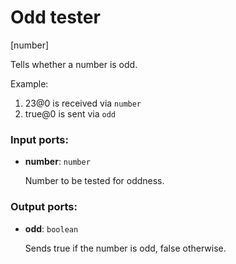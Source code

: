 # Odd tester

[number]

Tells whether a number is odd.

Example:

1. 23@0 is received via `number`
2. true@0 is sent via `odd`

### Input ports:

* __number__: `number`

    Number to be tested for oddness.

### Output ports:

* __odd__: `boolean`

    Sends true if the number is odd, false otherwise.

